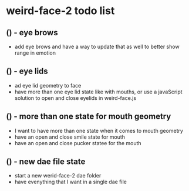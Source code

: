 # weird-face-2 todo list

## () - eye brows
* add eye brows and have a way to update that as well to better show range in emotion

## () - eye lids
* ad eye lid geometry to face
* have more than one eye lid state like with mouths, or use a javaScript solution to open and close eyelids in weird-face.js

## () - more than one state for mouth geometry
* I want to have more than one state when it comes to mouth geometry
* have an open and close smile state for mouth
* have an open and close pucker statee for the mouth

## () - new dae file state
* start a new werid-face-2 dae folder
* have evenything that I want in a single dae file
